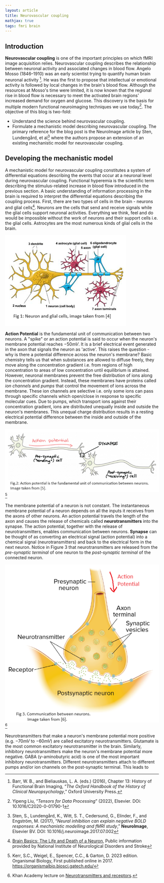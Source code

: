 ```yaml
---
layout: article
title: Neurovascular coupling
mathjax: true
tags: fmri brain
---
```

## Introduction

**Neurovascular coupling** is one of the important principles on which fMRI image acquisition relies. Neurovascular coupling describes the relationship between neuronal activity and associated changes in blood flow. Angelo Mosso (1846–1910) was an early scientist trying to quantify human brain neuronal activity [^3]. He was the first to propose that intellectual or emotional activity is followed by local changes in the brain's blood flow. Although the resources at Mosso's time were limited, it is now known that the regional rise in blood flow is necessary to meet the activated brain regions' increased demand for oxygen and glucose. This discovery is the basis for multiple modern functional neuroimaging techniques we use today[^2]. The objective of this blog is two-fold:
* Understand the science behind neurovascular coupling.
* Formulate a mechanistic model describing neurovascular coupling.
The primary reference for the blog post is the NeuroImage article by Sten, Lundengård, et al[^1] where the authors propose an extension of an existing mechanistic model for neurovascular coupling.

## Developing the mechanistic model
A mechanistic model for neurovascular coupling constitutes a system of differential equations describing the events that occur at a neuronal level during neurovascular coupling. Functional hyperemia is the scientific term describing the stimulus-related increase in blood flow introduced in the previous section. A basic understanding of information processing in the brain is required to interpret the differential equations describing the coupling process. First, there are two types of cells in the brain - neurons and glial cells[^4]. Neurons are the cells that send and receive signals while the glial cells support neuronal activities. Everything we think, feel and do would be impossible without the work of neurons and their support cells i.e. the glial cells. Astrocytes are the most numerous kinds of glial cells in the brain.

![neuron](/images/neuron.png)

**Action Potential** is the fundamental unit of communication between two neurons. A "spike" or an action potential is said to occur when the neuron's membrane potential reaches $-50mV$. It is a brief electrical event generated in the axon that signals the neuron as 'active'.  This raises the question - why is there a potential difference across the neuron's membrane? Basic chemistry tells us that when substances are allowed to diffuse freely, they move along the concentration gradient i.e. from regions of high concentration to areas of low concentration until equilibrium is attained. However, neuronal membranes prevent the free distribution of ions along the concentration gradient. Instead, these membranes have proteins called _ion channels_ and _pumps_ that control the movement of ions across the membrane. These ion channels are selective i.e. only some ions can pass through specific channels which open/close in response to specific molecular cues. Due to pumps, which transport ions against their concentration gradient, ions are distributed unequally inside and outside the neuron's membranes. This unequal charge distribution results in a resting electrical potential difference between the inside and outside of the membrane.

![comm](/images/comm.png)[^5]

The membrane potential of a neuron is not constant. The instantaneous membrane potential of a neuron depends on all the inputs it receives from the axons of other neurons. An action potential travels the length of the axon and causes the release of chemicals called **neurotransmitters** into the synapse. The action potential, together with the release of neurotransmitters, enables communication between neurons. **Synapse** can be thought of as converting an electrical signal (action potential) into a chemical signal (neurotransmitters) and back to the electrical form in the next neuron. Notice in Figure 3 that neurotransmitters are released from the _pre-synaptic terminal_ of one neuron to the _post-synaptic terminal_ of the connected neuron.

![act](/images/action.png)[^6]

Neurotransmitters that make a neuron's membrane potential more positive (e.g. $-70mV$ to $-60mV$) are called excitatory neurotransmitters. Glutamate is the most common excitatory neurotransmitter in the brain. Similarly, inhibitory neurotransmitters make the neuron's membrane potential more negative. GABA ($\gamma$-aminobutyric acid) is one of the most important inhibitory neurotransmitters. Different neurotransmitters attach to different pumps and/or ion channels on the post-synaptic terminal. This leads to 

[^1]: Sten, S., Lundengård, K., Witt, S. T., Cedersund, G., Elinder, F., and Engström, M. (2017), “_Neural inhibition can explain negative BOLD responses: A mechanistic modelling and fMRI study_,” **NeuroImage**, Elsevier BV. DOI: 10.1016/j.neuroimage.2017.07.002
[^2]: Yipeng Liu, “_Tensors for Data Processing_” (2022), Elsevier. DOi: 10.1016/C2020-0-01790-1
[^3]: Barr, W. B., and Bieliauskas, L. A. (eds.) (2016), Chapter 13: History of Functional Brain Imaging,  “_The Oxford Handbook of the History of Clinical Neuropsychology_,” Oxford University Press.
[^4]: [Brain Basics: The Life and Death of a Neuron](https://www.ninds.nih.gov/health-information/public-education/brain-basics/brain-basics-life-and-death-neuron), Public information provided by National Institute of Neurological Disorders and Stroke
[^5]: Kerr, S.C., Weigel, E., Spencer, C.C., & Garton, D. 2023 edition. Organismal Biology, First published online in 2017. https://organismalbio.biosci.gatech.edu/
[^6]: Khan Academy lecture on [Neurotransmitters and receptors](https://www.khanacademy.org/science/biology/human-biology/neuron-nervous-system/a/neurotransmitters-their-receptors).
